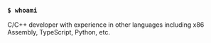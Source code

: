 ### `$ whoami`

C/C++ developer with experience in other languages including x86 Assembly, TypeScript, Python, etc.
